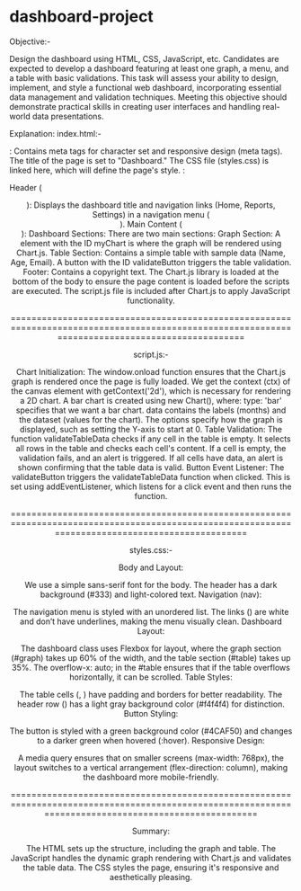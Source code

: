 # dashboard-project

Objective:-

Design the dashboard using HTML, CSS, JavaScript, etc. Candidates are expected to develop a dashboard featuring at least one graph, a menu, and a table with basic validations. This task will assess your ability to design, implement, and style a functional web dashboard, incorporating essential data management and validation techniques. Meeting this objective should demonstrate practical skills in creating user interfaces and handling real-world data presentations.

Explanation:
index.html:-

<head>:
Contains meta tags for character set and responsive design (meta tags).
The title of the page is set to "Dashboard."
The CSS file (styles.css) is linked here, which will define the page's style.
<body>:

Header (<header>): Displays the dashboard title and navigation links (Home, Reports, Settings) in a navigation menu (<nav>).
Main Content (<main>):
Dashboard Sections: There are two main sections:
Graph Section: A <canvas> element with the ID myChart is where the graph will be rendered using Chart.js.
Table Section: Contains a simple table with sample data (Name, Age, Email).
A button with the ID validateButton triggers the table validation.
Footer: Contains a copyright text.
The Chart.js library is loaded at the bottom of the body to ensure the page content is loaded before the scripts are executed.
The script.js file is included after Chart.js to apply JavaScript functionality.

================================================================================================================================================

script.js:-


Chart Initialization:
The window.onload function ensures that the Chart.js graph is rendered once the page is fully loaded.
We get the context (ctx) of the canvas element with getContext('2d'), which is necessary for rendering a 2D chart.
A bar chart is created using new Chart(), where:
type: 'bar' specifies that we want a bar chart.
data contains the labels (months) and the dataset (values for the chart).
The options specify how the graph is displayed, such as setting the Y-axis to start at 0.
Table Validation:
The function validateTableData checks if any cell in the table is empty. It selects all rows in the table and checks each cell's content.
If a cell is empty, the validation fails, and an alert is triggered.
If all cells have data, an alert is shown confirming that the table data is valid.
Button Event Listener:
The validateButton triggers the validateTableData function when clicked. This is set using addEventListener, which listens for a click event and then runs the function.

=================================================================================================================================================

styles.css:-

Body and Layout:

We use a simple sans-serif font for the body.
The header has a dark background (#333) and light-colored text.
Navigation (nav):

The navigation menu is styled with an unordered list. The links (<a>) are white and don’t have underlines, making the menu visually clean.
Dashboard Layout:

The dashboard class uses Flexbox for layout, where the graph section (#graph) takes up 60% of the width, and the table section (#table) takes up 35%.
The overflow-x: auto; in the #table ensures that if the table overflows horizontally, it can be scrolled.
Table Styles:

The table cells (<th>, <td>) have padding and borders for better readability.
The header row (<th>) has a light gray background color (#f4f4f4) for distinction.
Button Styling:

The button is styled with a green background color (#4CAF50) and changes to a darker green when hovered (:hover).
Responsive Design:

A media query ensures that on smaller screens (max-width: 768px), the layout switches to a vertical arrangement (flex-direction: column), making the dashboard more mobile-friendly.

=====================================================================================================================================================

Summary:

The HTML sets up the structure, including the graph and table.
The JavaScript handles the dynamic graph rendering with Chart.js and validates the table data.
The CSS styles the page, ensuring it's responsive and aesthetically pleasing.
